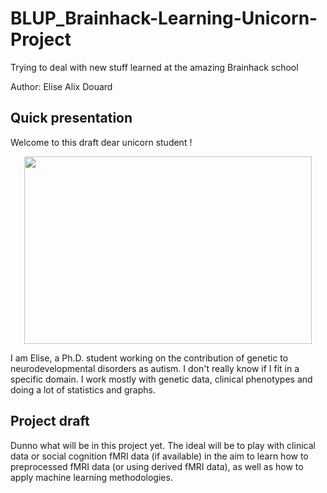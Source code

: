 # BLUP_Brainhack-Learning-Unicorn-Project
Trying to deal with new stuff learned at the amazing Brainhack school

Author: Elise Alix Douard

## Quick presentation

Welcome to this draft dear unicorn student ! 

<p align="center">
  <img width="460" height="300" src="https://media.giphy.com/media/CzQ9Kl1UIt8hG/giphy.gif">
</p>

I am Elise, a Ph.D. student working on the contribution of genetic to neurodevelopmental disorders as autism. I don't really know if I fit in a specific domain. I work mostly with genetic data, clinical phenotypes and doing a lot of statistics and graphs. 

## Project draft

Dunno what will be in this project yet. The ideal will be to play with clinical data or social cognition fMRI data (if available) in the aim to learn how to preprocessed fMRI data (or using derived fMRI data), as well as how to apply machine learning methodologies. 

